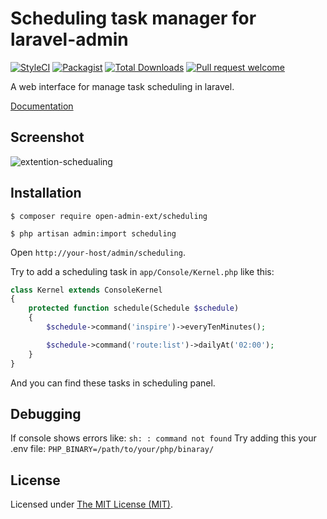 Scheduling task manager for laravel-admin
============================

[![StyleCI](https://styleci.io/repos/99676857/shield?branch=master)](https://styleci.io/repos/99676857)
[![Packagist](https://img.shields.io/packagist/l/laravel-admin-ext/scheduling.svg?maxAge=2592000)](https://packagist.org/packages/laravel-admin-ext/scheduling)
[![Total Downloads](https://img.shields.io/packagist/dt/laravel-admin-ext/scheduling.svg?style=flat-square)](https://packagist.org/packages/laravel-admin-ext/scheduling)
[![Pull request welcome](https://img.shields.io/badge/pr-welcome-green.svg?style=flat-square)]()

A web interface for manage task scheduling in laravel.

[Documentation](http://open-admin.org/docs/en/extension-scheduling)

## Screenshot

![extention-schedualing](https://user-images.githubusercontent.com/86517067/153514589-e6204239-d227-483a-bf4d-c5da2720f038.png)

## Installation

```
$ composer require open-admin-ext/scheduling

$ php artisan admin:import scheduling
```

Open `http://your-host/admin/scheduling`.

Try to add a scheduling task in `app/Console/Kernel.php` like this:

```php
class Kernel extends ConsoleKernel
{
    protected function schedule(Schedule $schedule)
    {
        $schedule->command('inspire')->everyTenMinutes();

        $schedule->command('route:list')->dailyAt('02:00');
    }
}

```

And you can find these tasks in scheduling panel.

Debugging
------------
If console shows errors like: `sh: : command not found`
Try adding this your .env file: `PHP_BINARY=/path/to/your/php/binaray/`

License
------------
Licensed under [The MIT License (MIT)](LICENSE).
